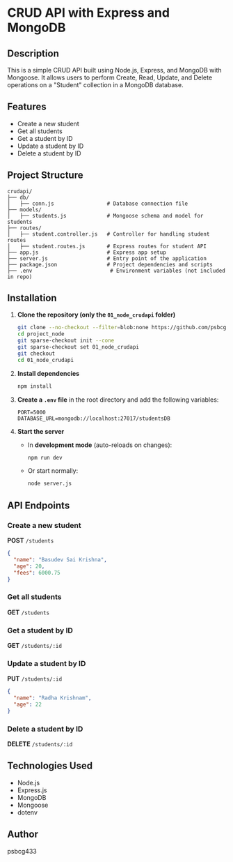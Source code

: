 # CRUD API with Express and MongoDB

## Description
This is a simple CRUD API built using Node.js, Express, and MongoDB with Mongoose. It allows users to perform Create, Read, Update, and Delete operations on a "Student" collection in a MongoDB database.

## Features
- Create a new student
- Get all students
- Get a student by ID
- Update a student by ID
- Delete a student by ID

## Project Structure
```
crudapi/
├── db/
│   ├── conn.js                 # Database connection file
├── models/
│   ├── students.js             # Mongoose schema and model for students
├── routes/
│   ├── student.controller.js   # Controller for handling student routes
│   ├── student.routes.js       # Express routes for student API
├── app.js                      # Express app setup
├── server.js                   # Entry point of the application
├── package.json                # Project dependencies and scripts
├── .env                         # Environment variables (not included in repo)
```

## Installation

1. **Clone the repository (only the `01_node_crudapi` folder)**
   ```sh
   git clone --no-checkout --filter=blob:none https://github.com/psbcg433/project_node.git
   cd project_node
   git sparse-checkout init --cone
   git sparse-checkout set 01_node_crudapi
   git checkout
   cd 01_node_crudapi
   ```

2. **Install dependencies**
   ```sh
   npm install
   ```

3. **Create a `.env` file** in the root directory and add the following variables:
   ```env
   PORT=5000
   DATABASE_URL=mongodb://localhost:27017/studentsDB
   ```

4. **Start the server**
   - In **development mode** (auto-reloads on changes):
     ```sh
     npm run dev
     ```
   - Or start normally:
     ```sh
     node server.js
     ```

## API Endpoints

### Create a new student
**POST** `/students`
```json
{
  "name": "Basudev Sai Krishna",
  "age": 20,
  "fees": 6000.75
}
```

### Get all students
**GET** `/students`

### Get a student by ID
**GET** `/students/:id`

### Update a student by ID
**PUT** `/students/:id`
```json
{
  "name": "Radha Krishnam",
  "age": 22
}
```

### Delete a student by ID
**DELETE** `/students/:id`

## Technologies Used
- Node.js
- Express.js
- MongoDB
- Mongoose
- dotenv


## Author
psbcg433

